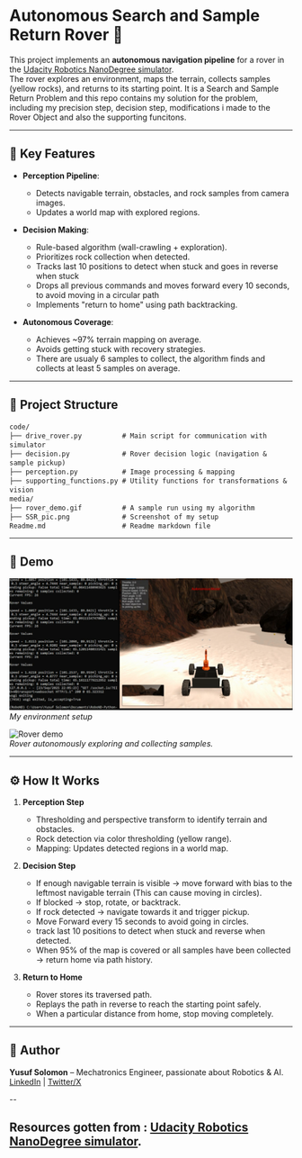 # Autonomous Search and Sample Return Rover 🚀

This project implements an **autonomous navigation pipeline** for a rover in the [Udacity Robotics NanoDegree simulator](https://github.com/udacity/RoboND-Rover-Project).  
The rover explores an environment, maps the terrain, collects samples (yellow rocks), and returns to its starting point. It is a Search and Sample Return Problem and this repo contains my solution for the problem, including my precision step, decision step, modifications i made to the Rover Object and also the supporting funcitons.

---

## 🎯 Key Features
- **Perception Pipeline**:  
  - Detects navigable terrain, obstacles, and rock samples from camera images.  
  - Updates a world map with explored regions.  

- **Decision Making**:  
  - Rule-based algorithm (wall-crawling + exploration).  
  - Prioritizes rock collection when detected.
  - Tracks last 10 positions to detect when stuck and goes in reverse when stuck
  - Drops all previous commands and moves forward every 10 seconds, to avoid moving in a circular path  
  - Implements "return to home" using path backtracking.  

- **Autonomous Coverage**:  
  - Achieves ~97% terrain mapping on average.  
  - Avoids getting stuck with recovery strategies.
  - There are usualy 6 samples to collect, the algorithm finds and collects at least 5 samples on average.  

---

## 📂 Project Structure
```
code/
├── drive_rover.py          # Main script for communication with simulator
├── decision.py             # Rover decision logic (navigation & sample pickup)
├── perception.py           # Image processing & mapping
├── supporting_functions.py # Utility functions for transformations & vision
media/
├── rover_demo.gif          # A sample run using my algorithm
├── SSR_pic.png             # Screenshot of my setup
Readme.md                   # Readme markdown file 
```

---

## 📸 Demo


![Setup](media/SSR_pic.png)  
*My environment setup*

![Rover demo](media/rover_demo.gif)  
*Rover autonomously exploring and collecting samples.*

---

## ⚙️ How It Works
1. **Perception Step**  
   - Thresholding and perspective transform to identify terrain and obstacles.  
   - Rock detection via color thresholding (yellow range).  
   - Mapping: Updates detected regions in a world map.  

2. **Decision Step**  
   - If enough navigable terrain is visible → move forward with bias to the leftmost navigable terrain (This can cause moving in circles).  
   - If blocked → stop, rotate, or backtrack.  
   - If rock detected → navigate towards it and trigger pickup.
   - Move Forward every 15 seconds to avoid going in circles.
   - track last 10 positions to detect when stuck and reverse when detected. 
   - When 95% of the map is covered or all samples have been collected → return home via path history.  

3. **Return to Home**  
   - Rover stores its traversed path.  
   - Replays the path in reverse to reach the starting point safely. 
   - When a particular distance from home, stop moving completely. 

---

## 🙌 Author
**Yusuf Solomon** – Mechatronics Engineer, passionate about Robotics & AI.  
[LinkedIn](https://www.linkedin.com/in/yusuf-solomon) | [Twitter/X](https://x.com/I_BadaSZ)

--
## Resources gotten from :  [Udacity Robotics NanoDegree simulator](https://github.com/udacity/RoboND-Rover-Project). 
